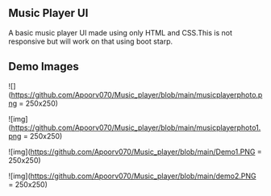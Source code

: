 ## Music Player UI
 A basic music player UI made using only HTML and CSS.This is not responsive but will work on that using boot starp.
 
 ## Demo Images

![](https://github.com/Apoorv070/Music_player/blob/main/musicplayerphoto.png = 250x250)

![img](https://github.com/Apoorv070/Music_player/blob/main/musicplayerphoto1.png = 250x250)

![img](https://github.com/Apoorv070/Music_player/blob/main/Demo1.PNG = 250x250)

![img](https://github.com/Apoorv070/Music_player/blob/main/demo2.PNG = 250x250)
